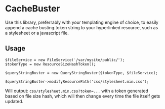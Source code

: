# CacheBuster

Use this library, preferrably with your templating engine of choice, to easily append a 
cache busting token string to your hyperlinked resource, such as a stylesheet or a javascript file.

## Usage

    $fileService = new FileService('/var/mysite/public/');
    $tokenType = new ResourceSizeHashToken();
    
    $queryStringBuster = new QueryStringBuster($tokenType, $fileService);
    
    $queryStringBuster->modifyResourcePath('css/stylesheet.min.css');
 
Will output: `css/stylesheet.min.css?token=...` with a token generated based on file size hash, which will then
change every time the file itself gets updated.